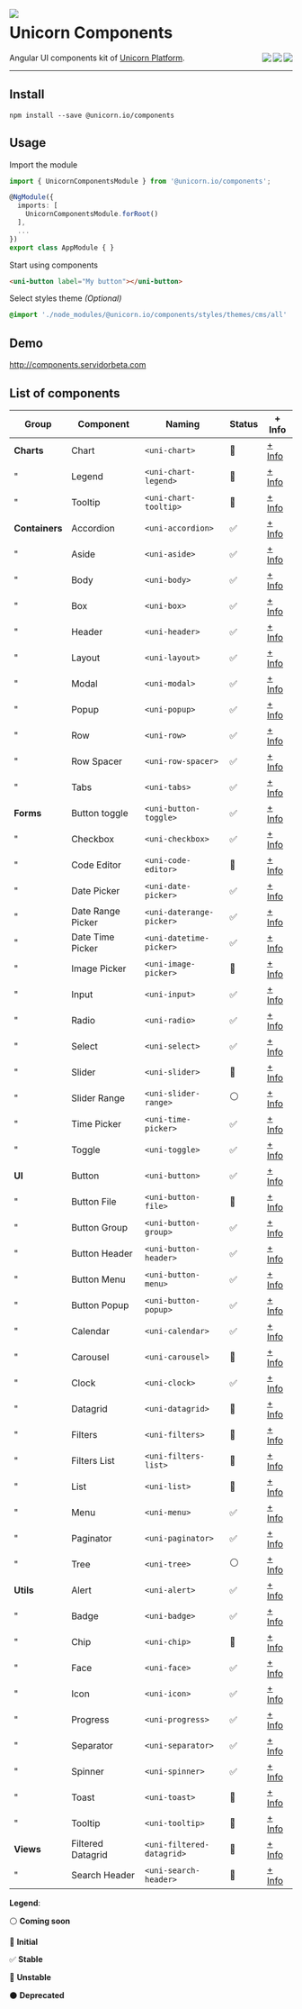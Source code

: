 <a target="_blank" href="https://getunicorn.io"><img src="https://bitbucket-assetroot.s3.amazonaws.com/c/photos/2017/Jul/07/2615006260-5-nitsnetsstudios-ondemand-UNI_avatar.png" align="left"></a>

Unicorn Components
==================

<a target="_blank" href="https://travis-ci.org/nitsnets/unicorn_components"><img src="https://travis-ci.org/nitsnets/unicorn_components.svg?branch=master" align="right"></a>

<a href="https://badge.fury.io/js/%40unicorn.io%2Fcomponents"><img src="https://badge.fury.io/js/%40unicorn.io%2Fcomponents.svg" align="right"></a>

<a target="_blank" href="https://opensource.org/licenses/MIT"><img src="https://img.shields.io/badge/License-MIT-blue.svg" align="right"></a>



Angular UI components kit of [Unicorn Platform][unicorn].


----

## Install

```shell
npm install --save @unicorn.io/components
```

## Usage

Import the module
```typescript
import { UnicornComponentsModule } from '@unicorn.io/components';

@NgModule({
  imports: [
    UnicornComponentsModule.forRoot()
  ],
  ...
})
export class AppModule { }
```
Start using components

```html
<uni-button label="My button"></uni-button>
```
Select styles theme _(Optional)_

```scss
@import './node_modules/@unicorn.io/components/styles/themes/cms/all'
```

## Demo

http://components.servidorbeta.com


## List of components

| Group          | Component         | Naming                    | Status              | + Info 
| -------------- | ----------------- | ------------------------- | ------------------- | ------- 
| **Charts**     | Chart             | `<uni-chart>`             | :large_blue_circle: | [+ Info][charts/chart]
| "              | Legend            | `<uni-chart-legend>`      | :large_blue_circle: | [+ Info][charts/chart-legend]
| "              | Tooltip           | `<uni-chart-tooltip>`     | :red_circle:        | [+ Info][charts/chart-tooltip]
| **Containers** | Accordion         | `<uni-accordion>`         | :white_check_mark:  | [+ Info][containers/accordion]
| "              | Aside             | `<uni-aside>`             | :white_check_mark:  | [+ Info][containers/aside]
| "              | Body              | `<uni-body>`              | :white_check_mark:  | [+ Info][containers/body]
| "              | Box               | `<uni-box>`               | :white_check_mark:  | [+ Info][containers/box]
| "              | Header            | `<uni-header>`            | :white_check_mark:  | [+ Info][containers/header]
| "              | Layout            | `<uni-layout>`            | :white_check_mark:  | [+ Info][containers/layout]
| "              | Modal             | `<uni-modal>`             | :white_check_mark:  | [+ Info][containers/modal]
| "              | Popup             | `<uni-popup>`             | :white_check_mark:  | [+ Info][containers/popup]
| "              | Row               | `<uni-row>`               | :white_check_mark:  | [+ Info][containers/row]
| "              | Row Spacer        | `<uni-row-spacer>`        | :white_check_mark:  | [+ Info][containers/row-spacer]
| "              | Tabs              | `<uni-tabs>`              | :white_check_mark:  | [+ Info][containers/tabs]
| **Forms**      | Button toggle     | `<uni-button-toggle>`     | :white_check_mark:  | [+ Info][forms/button-toggle]
| "              | Checkbox          | `<uni-checkbox>`          | :white_check_mark:  | [+ Info][forms/checkbox]
| "              | Code Editor       | `<uni-code-editor>`       | :red_circle:        | [+ Info][forms/code-editor]
| "              | Date Picker       | `<uni-date-picker>`       | :white_check_mark:  | [+ Info][forms/date-picker]
| "              | Date Range Picker | `<uni-daterange-picker>`  | :white_check_mark:  | [+ Info][forms/daterange-picker]
| "              | Date Time Picker  | `<uni-datetime-picker>`   | :white_check_mark:  | [+ Info][forms/datetime-picker]
| "              | Image Picker      | `<uni-image-picker>`      | :large_blue_circle: | [+ Info][forms/image-picker]
| "              | Input             | `<uni-input>`             | :white_check_mark:  | [+ Info][forms/input]
| "              | Radio             | `<uni-radio>`             | :white_check_mark:  | [+ Info][forms/radio]
| "              | Select            | `<uni-select>`            | :white_check_mark:  | [+ Info][forms/select]
| "              | Slider            | `<uni-slider>`            | :large_blue_circle: | [+ Info][forms/slider]
| "              | Slider Range      | `<uni-slider-range>`      | :white_circle:      | [+ Info][forms/slider-range]
| "              | Time Picker       | `<uni-time-picker>`       | :white_check_mark:  | [+ Info][forms/time-picker]
| "              | Toggle            | `<uni-toggle>`            | :white_check_mark:  | [+ Info][forms/toggle]
| **UI**         | Button            | `<uni-button>`            | :white_check_mark:  | [+ Info][ui/button]
| "              | Button File       | `<uni-button-file>`       | :large_blue_circle: | [+ Info][ui/button-file]
| "              | Button Group      | `<uni-button-group>`      | :white_check_mark:  | [+ Info][ui/button-group]
| "              | Button Header     | `<uni-button-header>`     | :white_check_mark:  | [+ Info][ui/button-header]
| "              | Button Menu       | `<uni-button-menu>`       | :white_check_mark:  | [+ Info][ui/button-menu]
| "              | Button Popup      | `<uni-button-popup>`      | :white_check_mark:  | [+ Info][ui/button-popup]
| "              | Calendar          | `<uni-calendar>`          | :white_check_mark:  | [+ Info][ui/calendar]
| "              | Carousel          | `<uni-carousel>`          | :large_blue_circle: | [+ Info][ui/carousel]
| "              | Clock             | `<uni-clock>`             | :white_check_mark:  | [+ Info][ui/clock]
| "              | Datagrid          | `<uni-datagrid>`          | :large_blue_circle: | [+ Info][ui/datagrid]
| "              | Filters           | `<uni-filters>`           | :large_blue_circle: | [+ Info][ui/filters]
| "              | Filters List      | `<uni-filters-list>`      | :large_blue_circle: | [+ Info][ui/filters-list]
| "              | List              | `<uni-list>`              | :large_blue_circle: | [+ Info][ui/list]
| "              | Menu              | `<uni-menu>`              | :white_check_mark:  | [+ Info][ui/menu]
| "              | Paginator         | `<uni-paginator>`         | :white_check_mark:  | [+ Info][ui/paginator]
| "              | Tree              | `<uni-tree>`              | :white_circle:      | [+ Info][ui/tree]
| **Utils**      | Alert             | `<uni-alert>`             | :white_check_mark:  | [+ Info][utils/alert]
| "              | Badge             | `<uni-badge>`             | :white_check_mark:  | [+ Info][utils/badge]
| "              | Chip              | `<uni-chip>`              | :large_blue_circle: | [+ Info][utils/chip]
| "              | Face              | `<uni-face>`              | :white_check_mark:  | [+ Info][utils/face]
| "              | Icon              | `<uni-icon>`              | :white_check_mark:  | [+ Info][utils/icon]
| "              | Progress          | `<uni-progress>`          | :white_check_mark:  | [+ Info][utils/progress]
| "              | Separator         | `<uni-separator>`         | :white_check_mark:  | [+ Info][utils/separator]
| "              | Spinner           | `<uni-spinner>`           | :white_check_mark:  | [+ Info][utils/spinner]
| "              | Toast             | `<uni-toast>`             | :red_circle:        | [+ Info][utils/toast]
| "              | Tooltip           | `<uni-tooltip>`           | :red_circle:        | [+ Info][utils/tooltip]
| **Views**      | Filtered Datagrid | `<uni-filtered-datagrid>` | :large_blue_circle: | [+ Info][views/filtered-datagrid]
| "              | Search Header     | `<uni-search-header>`     | :large_blue_circle: | [+ Info][views/search-header]

**Legend**:

:white_circle: **Coming soon** 

:large_blue_circle: **Initial**

:white_check_mark: **Stable**

:red_circle: **Unstable**

:black_circle: **Deprecated**


[unicorn]: https://getunicorn.io
[demo]: http://components.servidorbeta.com

[charts/chart]: https://github.com/nitsnets/unicorn_components/tree/master/src/components/charts/chart
[charts/chart-legend]: https://github.com/nitsnets/unicorn_components/tree/master/src/components/charts/chart-legend
[charts/chart-tooltip]: https://github.com/nitsnets/unicorn_components/tree/master/src/components/charts/chart-tooltip
[containers/accordion]: https://github.com/nitsnets/unicorn_components/tree/master/src/components/containers/accordion
[containers/aside]: https://github.com/nitsnets/unicorn_components/tree/master/src/components/containers/aside
[containers/body]: https://github.com/nitsnets/unicorn_components/tree/master/src/components/containers/body
[containers/box]: https://github.com/nitsnets/unicorn_components/tree/master/src/components/containers/box
[containers/header]: https://github.com/nitsnets/unicorn_components/tree/master/src/components/containers/header
[containers/layout]: https://github.com/nitsnets/unicorn_components/tree/master/src/components/containers/layout
[containers/modal]: https://github.com/nitsnets/unicorn_components/tree/master/src/components/containers/modal
[containers/popup]: https://github.com/nitsnets/unicorn_components/tree/master/src/components/containers/popup
[containers/row]: https://github.com/nitsnets/unicorn_components/tree/master/src/components/containers/row
[containers/row-spacer]: https://github.com/nitsnets/unicorn_components/tree/master/src/components/containers/row-spacer
[containers/tabs]: https://github.com/nitsnets/unicorn_components/tree/master/src/components/containers/tabs
[forms/button-toggle]: https://github.com/nitsnets/unicorn_components/tree/master/src/components/forms/button-toggle
[forms/checkbox]: https://github.com/nitsnets/unicorn_components/tree/master/src/components/forms/checkbox
[forms/code-editor]: https://github.com/nitsnets/unicorn_components/tree/master/src/components/forms/code-editor
[forms/date-picker]: https://github.com/nitsnets/unicorn_components/tree/master/src/components/forms/date-picker
[forms/daterange-picker]: https://github.com/nitsnets/unicorn_components/tree/master/src/components/forms/daterange-picker
[forms/datetime-picker]: https://github.com/nitsnets/unicorn_components/tree/master/src/components/forms/datetime-picker
[forms/image-picker]: https://github.com/nitsnets/unicorn_components/tree/master/src/components/forms/image-picker
[forms/input]: https://github.com/nitsnets/unicorn_components/tree/master/src/components/forms/input
[forms/radio]: https://github.com/nitsnets/unicorn_components/tree/master/src/components/forms/radio
[forms/select]: https://github.com/nitsnets/unicorn_components/tree/master/src/components/forms/select
[forms/slider]: https://github.com/nitsnets/unicorn_components/tree/master/src/components/forms/slider
[forms/slider-range]: https://github.com/nitsnets/unicorn_components/tree/master/src/components/forms/slider-range
[forms/time-picker]: https://github.com/nitsnets/unicorn_components/tree/master/src/components/forms/time-picker
[forms/toggle]: https://github.com/nitsnets/unicorn_components/tree/master/src/components/forms/toggle
[ui/button]: https://github.com/nitsnets/unicorn_components/tree/master/src/components/ui/button
[ui/button-file]: https://github.com/nitsnets/unicorn_components/tree/master/src/components/ui/button-file
[ui/button-group]: https://github.com/nitsnets/unicorn_components/tree/master/src/components/ui/button-group
[ui/button-header]: https://github.com/nitsnets/unicorn_components/tree/master/src/components/ui/button-header
[ui/button-menu]: https://github.com/nitsnets/unicorn_components/tree/master/src/components/ui/button-menu
[ui/button-popup]: https://github.com/nitsnets/unicorn_components/tree/master/src/components/ui/button-popup
[ui/calendar]: https://github.com/nitsnets/unicorn_components/tree/master/src/components/ui/calendar
[ui/carousel]: https://github.com/nitsnets/unicorn_components/tree/master/src/components/ui/carousel
[ui/clock]: https://github.com/nitsnets/unicorn_components/tree/master/src/components/ui/clock
[ui/datagrid]: https://github.com/nitsnets/unicorn_components/tree/master/src/components/ui/datagrid
[ui/filters]: https://github.com/nitsnets/unicorn_components/tree/master/src/components/ui/filters
[ui/filters-list]: https://github.com/nitsnets/unicorn_components/tree/master/src/components/ui/filters-list
[ui/list]: https://github.com/nitsnets/unicorn_components/tree/master/src/components/ui/list
[ui/menu]: https://github.com/nitsnets/unicorn_components/tree/master/src/components/ui/menu
[ui/paginator]: https://github.com/nitsnets/unicorn_components/tree/master/src/components/ui/paginator
[ui/tree]: https://github.com/nitsnets/unicorn_components/tree/master/src/components/ui/tree
[utils/alert]: https://github.com/nitsnets/unicorn_components/tree/master/src/components/utils/alert
[utils/badge]: https://github.com/nitsnets/unicorn_components/tree/master/src/components/utils/badge
[utils/chip]: https://github.com/nitsnets/unicorn_components/tree/master/src/components/utils/chip
[utils/face]: https://github.com/nitsnets/unicorn_components/tree/master/src/components/utils/face
[utils/icon]: https://github.com/nitsnets/unicorn_components/tree/master/src/components/utils/icon
[utils/progress]: https://github.com/nitsnets/unicorn_components/tree/master/src/components/utils/progress
[utils/separator]: https://github.com/nitsnets/unicorn_components/tree/master/src/components/utils/separator
[utils/spinner]: https://github.com/nitsnets/unicorn_components/tree/master/src/components/utils/spinner
[utils/toast]: https://github.com/nitsnets/unicorn_components/tree/master/src/components/utils/toast
[utils/tooltip]: https://github.com/nitsnets/unicorn_components/tree/master/src/components/utils/tooltip
[views/filtered-datagrid]: https://github.com/nitsnets/unicorn_components/tree/master/src/components/views/filtered-datagrid
[views/search-header]: https://github.com/nitsnets/unicorn_components/tree/master/src/components/views/search-header
